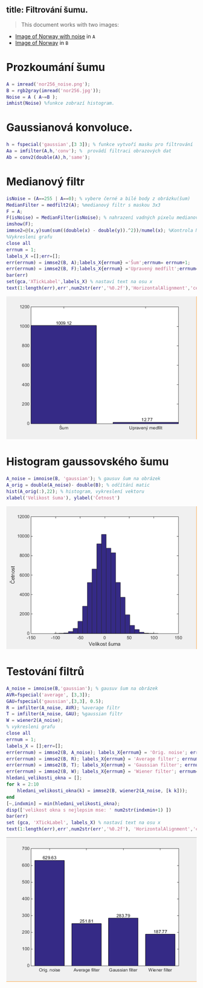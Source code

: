 title: Filtrování šumu.
---
>This document works with two images:
* [Image of Norway with noise](../media/nor256_noise.png) in `A` 
* [Image of Norway](../media/nor256.jpg) in `B`
# Prozkoumání šumu
``` matlab
A = imread('nor256_noise.png');
B = rgb2gray(imread('nor256.jpg'));
Noise = A ( A~=B );
imhist(Noise) %funkce zobrazí histogram.
```
# Gaussianová konvoluce.
``` matlab 
h = fspecial('gaussian',[3 3]); % funkce vytvoří masku pro filtrování 
Aa = imfilter(A,h,'conv'); %  provádí filtraci obrazových dat
Ab = conv2(double(A),h,'same');
```
# Medianový filtr
``` matlab
isNoise = (A==255 | A==0); % vybere černé a bilé body z obrázku(šum)
MedianFilter = medfilt2(A); %medianový filtr s maskou 3x3
F = A;
F(isNoise) = MedianFilter(isNoise); % nahrazení vadných pixelu medianovou hodnotou
imshow(F); 
immse2=@(x,y)sum(sum((double(x) - double(y)).^2))/numel(x); %Kontrola MSE 
%Vykresleni grafu
close all
errnum = 1;
labels_X =[];err=[];
err(errnum) = immse2(B, A);labels_X{errnum} ='Šum';errnum= errnum+1;
err(errnum) = immse2(B, F);labels_X{errnum} ='Upravený medfilt';errnum= errnum+1;
bar(err)
set(gca,'XTickLabel',labels_X) % nastaví text na osu x 
text(1:length(err),err',num2str(err','%0.2f'),'HorizontalAlignment','center','VerticalAlignment','bottom') % zobrazení čísel na bary
```
![](../media/noisemedfil.PNG)
# Histogram gaussovského šumu
``` matlab
A_noise = imnoise(B, 'gaussian'); % gausuv šum na obrázek
A_orig = double(A_noise)- double(B); % odčítání matic
hist(A_orig(:),22); % histogram, vykreslení vektoru
xlabel('Velikost šuma'), ylabel('Četnost')
```
![](../media/histnoise.PNG)
# Testování filtrů
``` matlab
A_noise = imnoise(B,'gaussian'); % gausuv šum na obrázek
AVR=fspecial('average', [3,3]);
GAU=fspecial('gaussian',[3,3], 0.5);
R = imfilter(A_noise, AVR); %average filtr
T = imfilter(A_noise, GAU); %gaussian filtr
W = wiener2(A_noise); 
% vykresleni grafu
close all
errnum = 1;
labels_X = [];err=[];
err(errnum) = immse2(B, A_noise); labels_X{errnum} = 'Orig. noise'; errnum= errnum+1;
err(errnum) = immse2(B, R); labels_X{errnum} = 'Average filter'; errnum= errnum+1;
err(errnum) = immse2(B, T); labels_X{errnum} = 'Gaussian filter'; errnum= errnum+1;
err(errnum) = immse2(B, W); labels_X{errnum} = 'Wiener filter'; errnum= errnum+1;
hledani_velikosti_okna = [];
for k = 2:10
    hledani_velikosti_okna(k) = immse2(B, wiener2(A_noise, [k k]));
end
[~,indxmin] = min(hledani_velikosti_okna);
disp(['velikost okna s nejlepsim mse: ' num2str(indxmin+1) ])
bar(err)
set (gca, 'XTickLabel', labels_X) % nastaví text na osu x 
text(1:length(err),err',num2str(err','%0.2f'), 'HorizontalAlignment','center','VerticalAlignment','bottom') % zobrazení čísel na bary
```
![](../media/testfilter.PNG)
